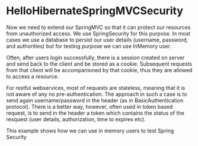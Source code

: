 # HelloHibernateSpringMVCSecurity

Now we need to extend our SpringMVC so that it can protect our resources from unauthorized access. We use SpringSecurity for this purpose. 
In most cases we use a database to persist our user details (username, password, and authorities) but for testing purpose we can use InMemory user.

Often, after users login successfully, there is a session created on server and send back to the client and be stored as a cookie. Subsequent requests from that client will be accompanioned by that cookie, thus they are allowed to access a resource. 

For restful webservices, most of requests are stateless, meaning that it is not aware of any no pre-authentication. The approach in such a case is to send again username/password in the header (as in BasicAuthentication protocol). There is a better way, however, often used in token based request, is to send in the header a token which contains the status of the resquest (user details, authorization, time to expires etc).

This example shows how we can use in memory users to test Spring Security
